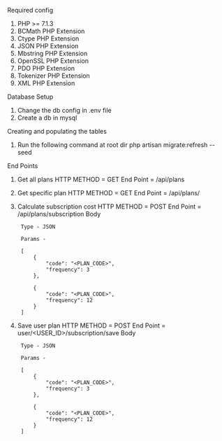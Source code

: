 Required config

1. PHP >= 7.1.3
2. BCMath PHP Extension
3. Ctype PHP Extension
4. JSON PHP Extension
5. Mbstring PHP Extension
6. OpenSSL PHP Extension
7. PDO PHP Extension
8. Tokenizer PHP Extension
9. XML PHP Extension


Database Setup
1. Change the db config in .env file
2. Create a db in mysql

Creating and populating the tables
1. Run the following command at root dir
    php artisan migrate:refresh --seed
    
End Points
1. Get all plans
    HTTP METHOD = GET
    End Point = /api/plans
    
2. Get specific plan
    HTTP METHOD = GET
    End Point = /api/plans/<ID>
    
3. Calculate subscription cost
    HTTP METHOD = POST
    End Point = /api/plans/subscription
    Body
    
        Type - JSON
        
        Params - 
        
        [
            {
                "code": "<PLAN_CODE>",
                "frequency": 3
            },
            
            {
                "code": "<PLAN_CODE>",
                "frequency": 12
            }
        ]
        
4. Save user plan
    HTTP METHOD = POST
    End Point = user/<USER_ID>/subscription/save
    Body
    
        Type - JSON
        
        Params - 
        
        [
            {
                "code": "<PLAN_CODE>",
                "frequency": 3
            },
            
            {
                "code": "<PLAN_CODE>",
                "frequency": 12
            }
        ]
    
